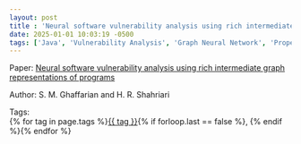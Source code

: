 ```yaml
---
layout: post
title : 'Neural software vulnerability analysis using rich intermediate graph representations of programs'
date: 2025-01-01 10:03:19 -0500
tags: ['Java', 'Vulnerability Analysis', 'Graph Neural Network', 'Property Graph']
---
```

Paper: [Neural software vulnerability analysis using rich intermediate graph representations of programs](https://www.sciencedirect.com/science/article/pii/S0020025520311579)

Author: S. M. Ghaffarian and H. R. Shahriari




 Tags:  
        <span>{% for tag in page.tags %}<a href="/tags/#{{ tag | slugify }}">{{ tag }}</a>{% if forloop.last == false %}, {% endif %}{% endfor %}</span>
